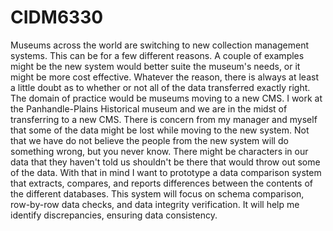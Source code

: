 # CIDM6330

Museums across the world are switching to new collection management systems. This can be for a few different reasons. A couple of examples might be the new system would better suite the museum's needs, or it might be more cost effective. Whatever the reason, there is always at least a little doubt as to whether or not all of the data transferred exactly right. The domain of practice would be museums moving to a new CMS. I work at the Panhandle-Plains Historical museum and we are in the midst of transferring to a new CMS. There is concern from my manager and myself that some of the data might be lost while moving to the new system. Not that we have do not believe the people from the new system will do something wrong, but you never know. There might be characters in our data that they haven't told us shouldn't be there that would throw out some of the data. With that in mind I want to prototype a data comparison system that extracts, compares, and reports differences between the contents of the different databases. This system will focus on schema comparison, row-by-row data checks, and data integrity verification. It will help me identify discrepancies, ensuring data consistency.
